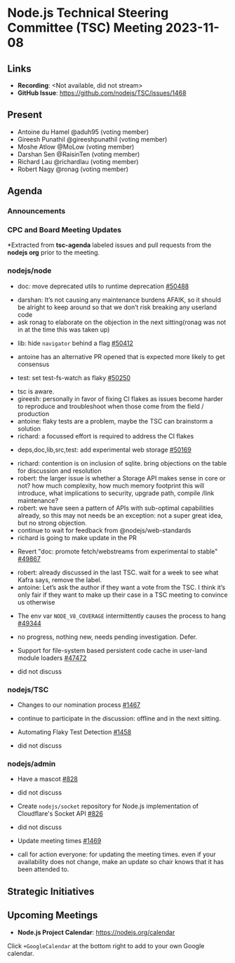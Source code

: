 # Node.js Technical Steering Committee (TSC) Meeting 2023-11-08

## Links

* **Recording**: <Not available, did not stream>
* **GitHub Issue**: https://github.com/nodejs/TSC/issues/1468

## Present

* Antoine du Hamel @aduh95 (voting member)
* Gireesh Punathil @gireeshpunathil (voting member)
* Moshe Atlow @MoLow (voting member)
* Darshan Sen @RaisinTen (voting member)
* Richard Lau @richardlau (voting member)
* Robert Nagy @ronag (voting member)



## Agenda

### Announcements

### CPC and Board Meeting Updates

*Extracted from **tsc-agenda** labeled issues and pull requests from the **nodejs org** prior to the meeting.

### nodejs/node

* doc: move deprecated utils to runtime deprecation [#50488](https://github.com/nodejs/node/pull/50488)
 - darshan: It’s not causing any maintenance burdens AFAIK, so it should be alright to keep around so that we don’t risk breaking any userland code
 - ask ronag to elaborate on the objection in the next sitting(ronag was not in at the time this was taken up)
* lib: hide `navigator` behind a flag [#50412](https://github.com/nodejs/node/pull/50412)
 - antoine has an alternative PR opened that is expected more likely to get consensus
* test: set test-fs-watch as flaky [#50250](https://github.com/nodejs/node/pull/50250)
 - tsc is aware.
 - gireesh: personally in favor of fixing CI flakes as issues become harder to reproduce and troubleshoot when those come from the field / production
 - antoine: flaky tests are a problem, maybe the TSC can brainstorm a solution
 - richard: a focussed effort is required to address the CI flakes
* deps,doc,lib,src,test: add experimental web storage [#50169](https://github.com/nodejs/node/pull/50169)
 - richard: contention is on inclusion of sqlite. bring objections on the table for discussion and resolution
 - robert: the larger issue is whether a Storage API makes sense in core or not? how much complexity, how much memory footprint this will introduce, what implications to security, upgrade path, compile /link maintenance?
 - robert: we have seen a pattern of APIs with sub-optimal capabilities already, so this may not needs be an exception: not a super great idea, but no strong objection.
 - continue to wait for feedback from @nodejs/web-standards 
 - richard is going to make update in the PR
* Revert "doc: promote fetch/webstreams from experimental to stable" [#49867](https://github.com/nodejs/node/pull/49867)
 - robert: already discussed in the last TSC. wait for a week to see what Kafra says, remove the label.
 - antoine: Let’s ask the author if they want a vote from the TSC. I think it’s only fair if they want to make up their case in a TSC meeting to convince us otherwise
* The env var `NODE_V8_COVERAGE` intermittently causes the process to hang [#49344](https://github.com/nodejs/node/issues/49344)
 - no progress, nothing new, needs pending investigation. Defer.
* Support for file-system based persistent code cache in user-land module loaders [#47472](https://github.com/nodejs/node/issues/47472)
 - did not discuss
### nodejs/TSC

* Changes to our nomination process [#1467](https://github.com/nodejs/TSC/issues/1467)
 - continue to participate in the discussion: offline and in the next sitting.
* Automating Flaky Test Detection [#1458](https://github.com/nodejs/TSC/issues/1458)
 - did not discuss
### nodejs/admin

* Have a mascot [#828](https://github.com/nodejs/admin/issues/828)
 - did not discuss
* Create `nodejs/socket` repository for Node.js implementation of Cloudflare's Socket API [#826](https://github.com/nodejs/admin/issues/826)
 - did not discuss
* Update meeting times [#1469](https://github.com/nodejs/TSC/issues/1469)
 - call for action everyone: for updating the meeting times. even if your availability does not change, make an update so chair knows that it has been attended to.
## Strategic Initiatives

## Upcoming Meetings

* **Node.js Project Calendar**: <https://nodejs.org/calendar>

Click `+GoogleCalendar` at the bottom right to add to your own Google calendar.
